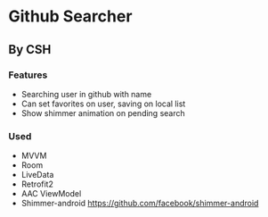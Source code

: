 # Github Searcher

## By CSH

### Features

- Searching user in github with name
- Can set favorites on user, saving on local list
- Show shimmer animation on pending search

### Used

- MVVM
- Room
- LiveData
- Retrofit2
- AAC ViewModel
- Shimmer-android https://github.com/facebook/shimmer-android
